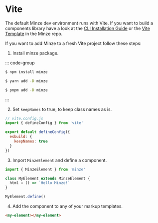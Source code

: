 # Vite

The default Minze dev environment runs with Vite. If you want to build a components library have a look at the [CLI Installation Guide](/guide/installation#cli) or the [Vite Template](https://github.com/n6ai/minze/tree/main/packages/create-minze/template-vite) in the Minze repo.

If you want to add Minze to a fresh Vite project follow these steps:

1. Install minze package.

::: code-group

```bash [npm]
$ npm install minze
```

```bash [yarn]
$ yarn add -D minze
```

```bash [pnpm]
$ pnpm add -D minze
```

:::

2. Set `keepNames` to true, to keep class names as is.

```js
// vite.config.js
import { defineConfig } from 'vite'

export default defineConfig({
  esbuild: {
    keepNames: true
  }
})
```

3. Import `MinzeElement` and define a component.

```js
import { MinzeElement } from 'minze'

class MyElement extends MinzeElement {
  html = () => `Hello Minze!`
}

MyElement.define()
```

4. Add the component to any of your markup templates.

```html
<my-element></my-element>
```
